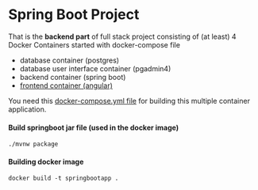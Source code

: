 # Spring Boot Project 
That is the **backend part** of full stack project consisting of (at least) 4 Docker Containers 
started with docker-compose file
- database container (postgres)
- database user interface container (pgadmin4)
- backend container (spring boot)
- [frontend container (angular)](https://github.com/val3ri/angular-project-template)

You need this [docker-compose.yml file](https://github.com/val3ri/infrastructure-for-fullstack-project) for building this multiple container application.

#### Build springboot jar file (used in the docker image)
```
./mvnw package
```

#### Building docker image 
```
docker build -t springbootapp .
```